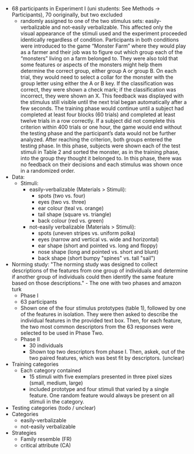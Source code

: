 * 68 participants in Experiment I (uni students: See Methods -> Participants), 70 ooriginally, but two excluded
  * randomly assigned to one of the two stimulus sets: easily-verbalizable and not-easily verbalizable. This affected only the visual
appearance of the stimuli used and the experiment proceeded
identically regardless of condition. Participants in both
conditions were introduced to the game “Monster Farm”
where they would play as a farmer and their job was to figure
out which group each of the “monsters” living on a farm
belonged to. They were also told that some features or aspects
of the monsters might help them determine the correct group,
either group A or group B. On each trial, they would need to
select a collar for the monster with the group letter using
either the A or B key. If the classification was correct, they
were shown a check mark; if the classification was incorrect,
they were shown an X. This feedback was displayed with the
stimulus still visible until the next trial began automatically
after a few seconds. The training phase would continue until a subject had
completed at least four blocks (60 trials) and completed at
least twelve trials in a row correctly. If a subject did not
complete this criterion within 400 trials or one hour, the game
would end without the testing phase and the participant’s data
would not be further analyzed. After reaching the criterion,
both groups entered the testing phase. In this phase, subjects
were shown each of the test stimuli in Table 2 and sorted the
monster, as in the training phase, into the group they thought
it belonged to. In this phase, there was no feedback on their
decisions and each stimulus was shown once in a randomized
order.
* Data:
  * Stimuli:
    * easily-verbalizable (Materials > Stimuli):
      * spots (two vs. four)
      * eyes (two vs. three)
      * ear colour (teal vs. orange)
      * tail shape (square vs. triangle)
      * back colour (red vs. green)
    * not-easily verbalizable (Materials > Stimuli):
      * spots (uneven stripes vs. uniform polka)
      * eyes (narrow and vertical vs. wide and horizontal)
      * ear shape (short and pointed vs. long and floppy)
      * nose shape (long and pointed vs. short and blunt)
      * back shape (short bumpy "spines" vs. tall "sail")
* Norming study: "The
norming study was designed to collect descriptions of the
features from one group of individuals and determine if
another group of individuals could then identify the same
feature based on those descriptions." - The one with two phases and amazon turk
  *  Phase I
    * 63 participants 
    * Shown one of the four stimulus prototypes (table 1), followed by one of the features in isolation. They were then asked to describe the individual
features in the provided text box. Then, for each feature, the
two most common descriptors from the 63 responses were
selected to be used in Phase Two.
  * Phase II
    * 30 individuals
    * Shown top two descriptors from phase I. Then, askek, out of the two paired features, which was best fit by descriptors. (unclear)
* Training categories
  * Each category contained 
    * 15 stimuli with five exemplars presented in three pixel sizes (small, medium, large)
    * included prototype and four stimuli that varied by a single feature. One random feature would always be present on all stimuli in the category.
* Testing categories (todo / unclear)    
* Categories
  * easily-verbalizable
  * not-easily verbalizable
* Strategies
  * Family resemble (FR)
  * critical attribute (CA)
  
      
      
